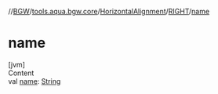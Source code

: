 //[BGW](../../../../index.md)/[tools.aqua.bgw.core](../../index.md)/[HorizontalAlignment](../index.md)/[RIGHT](index.md)/[name](name.md)



# name  
[jvm]  
Content  
val [name](name.md): [String](https://kotlinlang.org/api/latest/jvm/stdlib/kotlin/-string/index.html)  



